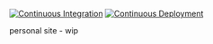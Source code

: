 
[![Continuous Integration](https://github.com/MatthewZito/zito.dev/actions/workflows/ci.yml/badge.svg)](https://github.com/MatthewZito/zito.dev/actions/workflows/ci.yml)
[![Continuous Deployment](https://github.com/MatthewZito/zito.dev/actions/workflows/cd.yml/badge.svg)](https://github.com/MatthewZito/zito.dev/actions/workflows/cd.yml)

personal site - wip
